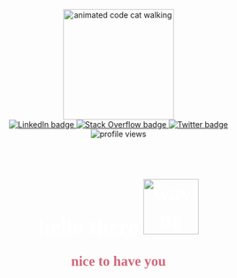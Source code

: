 <section id=header align="center">
    <img src="https://media.giphy.com/media/wwg1suUiTbCY8H8vIA/giphy-downsized-large.gif" alt="animated code cat walking" width="200">
</section>

<section id="badges" align="center">
    <a href="https://www.linkedin.com/in/lewis-lindsay/">
        <img src="https://img.shields.io/badge/LinkedIn-ff69b4?logo=linkedin&logoColor=white&style=for-the-badge" alt="LinkedIn badge">
    </a>
    <a href="https://stackoverflow.com/users/19833916/lindslewis">
        <img src="https://img.shields.io/badge/Stack_Overflow-orange?logo=stackoverflow&logoColor=white&style=for-the-badge" alt="Stack Overflow badge">
    </a>
    <a href="https://twitter.com/YourAvgSpoonie">
        <img src="https://img.shields.io/badge/Twitter-blue?logo=twitter&logoColor=white&style=for-the-badge" alt="Twitter badge">
    </a>
</section>
<section id="github" align="center">
   <img src="https://komarev.com/ghpvc/?username=lindslewis&style=flat-square&color=ff69b4" alt="profile views"/>
</section>
<br>
<h1 align="center" style="color: white; font-size: 40px; font-family:century gothic;">
    hello there
    <img src="https://media.giphy.com/media/3FjuotitkhOffmPamc/giphy.gif" alt="waving rabbit" width="100">
    <p style="color: #d2697a; font-size:25px; ">nice to have you</p>
</h1>
